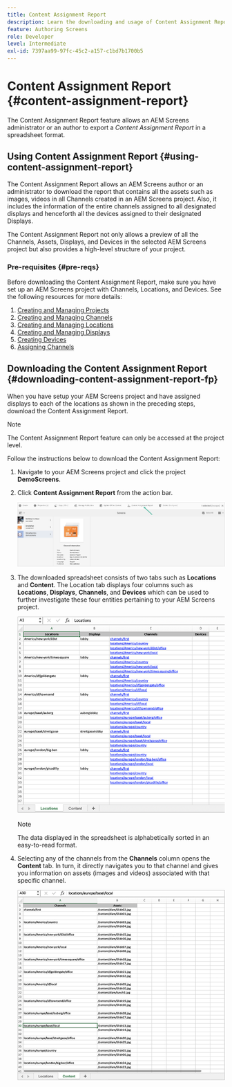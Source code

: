 ```yaml
---
title: Content Assignment Report
description: Learn the downloading and usage of Content Assignment Report as it relates to AEM Screens.
feature: Authoring Screens
role: Developer
level: Intermediate
exl-id: 7397aa99-97fc-45c2-a157-c1bd7b1700b5
---
```

# Content Assignment Report {#content-assignment-report}

The Content Assignment Report feature allows an AEM Screens administrator or an author to export a *Content Assignment Report* in a spreadsheet format.

## Using Content Assignment Report {#using-content-assignment-report}

The Content Assignment Report allows an AEM Screens author or an administrator to download the report that contains all the assets such as images, videos in all Channels created in an AEM Screens project. Also, it includes the information of the entire channels assigned to all designated displays and henceforth all the devices assigned to their designated Displays.

The Content Assignment Report not only allows a preview of all the Channels, Assets, Displays, and Devices in the selected AEM Screens project but also provides a high-level structure of your project.


### Pre-requisites {#pre-reqs}

Before downloading the Content Assignment Report, make sure you have set up an AEM Screens project with Channels, Locations, and Devices.
See the following resources for more details:

1. [Creating and Managing Projects](/help/user-guide/creating-a-screens-project.md)
1. [Creating and Managing Channels](/help/user-guide/managing-channels.md)
1. [Creating and Managing Locations](/help/user-guide/managing-locations.md)
1. [Creating and Managing Displays](/help/user-guide/managing-displays.md)
1. [Creating Devices](/help/user-guide/managing-devices.md)
1. [Assigning Channels](/help/user-guide/channel-assignment-latest-fp.md)


## Downloading the Content Assignment Report {#downloading-content-assignment-report-fp}

When you have setup your AEM Screens project and have assigned displays to each of the locations as shown in the preceding steps, download the Content Assignment Report.

>[!NOTE]
>The Content Assignment Report feature can only be accessed at the project level.

Follow the instructions below to download the Content Assignment Report:

1. Navigate to your AEM Screens project and click the project **DemoScreens**.

1. Click **Content Assignment Report** from the action bar.

   ![image](/help/user-guide/assets/content-assignment-report/can-download.png)

1. The downloaded spreadsheet consists of two tabs such as **Locations** and **Content**. The Location tab displays four columns such as **Locations**, **Displays**, **Channels**, and **Devices** which can be used to further investigate these four entities pertaining to your AEM Screens project.

   ![image](/help/user-guide/assets/content-assignment-report/report-sheet1.png)

   >[!NOTE]
   >The data displayed in the spreadsheet is alphabetically sorted in an easy-to-read format.

1. Selecting any of the channels from the **Channels** column opens the **Content** tab. In turn, it directly navigates you to that channel and gives you information on assets (images and videos) associated with that specific channel.

   ![image](/help/user-guide/assets/content-assignment-report/report-sheet2.png)
